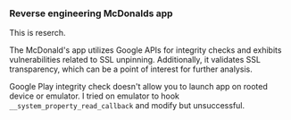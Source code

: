 ### Reverse engineering McDonalds app

This is reserch.

The McDonald's app utilizes Google APIs for integrity checks and exhibits vulnerabilities related to SSL unpinning. Additionally, it validates SSL transparency, which can be a point of interest for further analysis.


Google Play integrity check doesn't allow you to launch app on rooted device or emulator. I tried on emulator to hook `__system_property_read_callback` and modify but unsuccessful.
